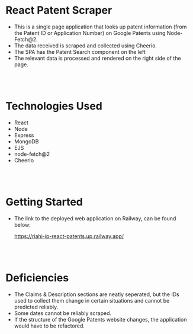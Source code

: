 # React Patent Scraper
- This is a single page application that looks up patent information (from the Patent ID or Application Number) on Google Patents using Node-Fetch@2.
- The data received is scraped and collected using Cheerio.
- The SPA has the Patent Search component on the left
- The relevant data is processed and rendered on the right side of the page.

<br>
<br>

# Technologies Used
- React
- Node
- Express
- MongoDB
- EJS
- node-fetch@2
- Cheerio

<br>
<br>

# Getting Started

- The link to the deployed web application on Railway, can be found below:

    https://riahi-ip-react-patents.up.railway.app/

<br>
<br>

# Deficiencies

- The Claims & Description sections are neatly seperated, but the IDs used to collect them change in certain situations and cannot be predicted reliably.
- Some dates cannot be reliably scraped.
- If the structure of the Google Patents website changes, the application would have to be refactored.